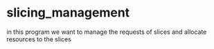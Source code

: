 # slicing_management
in this program we want to manage the requests of slices and allocate resources to the slices

